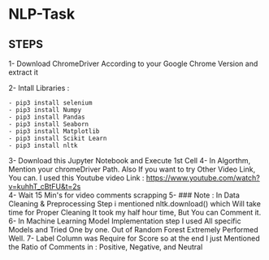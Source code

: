 # NLP-Task

## STEPS

1- Download ChromeDriver According to your Google Chrome Version and extract it

2- Intall Libraries :

    - pip3 install selenium
    - pip3 install Numpy
    - pip3 install Pandas
    - pip3 install Seaborn
    - pip3 install Matplotlib
    - pip3 install Scikit Learn
    - pip3 install nltk

3- Download this Jupyter Notebook and Execute 1st Cell
4- In Algorthm, Mention your chromeDriver Path. Also If you want to try Other Video Link, You can. I used this Youtube video Link : https://www.youtube.com/watch?v=kuhhT_cBtFU&t=2s   
4- Wait 15 Min's for video comments scrapping
5- ### Note : In Data Cleaning & Preprocessing Step i mentioned nltk.download() which Will take time for Proper Cleaning It took my half hour time, But You can Comment it. 
6- In Machine Learning Model Implementation step I used All specific Models and Tried One by one. Out of Random Forest Extremely Performed Well. 
7- Label Column was Require for Score so at the end I just Mentioned the Ratio of Comments in : Positive, Negative, and Neutral
